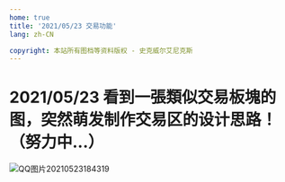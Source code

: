 ```yaml
---
home: true
title: '2021/05/23 交易功能'
lang: zh-CN

copyright: 本站所有图档等资料版权 - 史克威尔艾尼克斯
---
```


# 2021/05/23 看到一張類似交易板塊的图，突然萌发制作交易区的设计思路！（努力中...）

![QQ图片20210523184319](https://user-images.githubusercontent.com/78347270/119255987-68892000-bbf9-11eb-9bf4-08cc1ca9938c.png)
